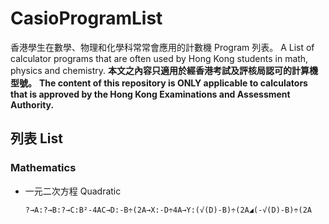 # CasioProgramList
香港學生在數學、物理和化學科常常會應用的計數機 Program 列表。
A List of calculator programs that are often used by Hong Kong students in math, physics and chemistry.
**本文之內容只適用於經香港考試及評核局認可的計算機型號。**
**The content of this repository is ONLY applicable to calculators that is approved by the Hong Kong Examinations and Assessment Authority.**

## 列表 List
### Mathematics
  - 一元二次方程 Quadratic

    `?→A:?→B:?→C:B²-4AC→D:-B÷(2A→X:-D÷4A→Y:(√(D)-B)÷(2A◢(-√(D)-B)÷(2A`
